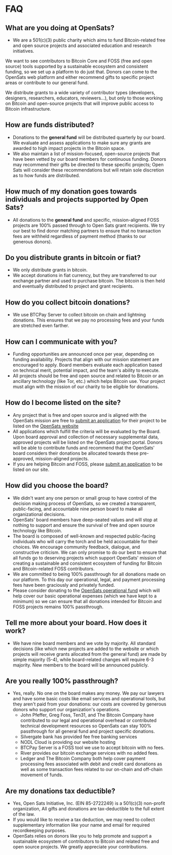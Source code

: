 # FAQ

## What are you doing at OpenSats?

- We are a 501(c)(3) public charity which aims to fund Bitcoin-related free and open source projects and associated education and research initiatives.

We want to see contributors to Bitcoin Core and FOSS (free and open source) tools supported by a sustainable ecosystem and consistent funding, so we set up a platform to do just that. Donors can come to the OpenSats web platform and either recommend gifts to specific project areas or contribute to our general fund.

We distribute grants to a wide variety of contributor types (developers, designers, researchers, educators, reviewers...), but only to those working on Bitcoin and open-source projects that will improve public access to Bitcoin infrastructure.

## How are funds distributed?

- Donations to the **general fund** will be distributed quarterly by our board. We evaluate and assess applications to make sure any grants are awarded to high impact projects in the Bitcoin space.
- We also maintain a list of mission-focused, open-source projects that have been vetted by our board members for continuous funding. Donors may recommend their gifts be directed to these specific projects; Open Sats will consider these recommendations but will retain sole discretion as to how funds are distributed.

## How much of my donation goes towards individuals and projects supported by Open Sats?

- All donations to the **general fund** and specific, mission-aligned FOSS projects are 100% passed through to Open Sats grant recipients. We try our best to find donor matching partners to ensure that no transaction fees are withheld regardless of payment method (thanks to our generous donors).

## Do you distribute grants in bitcoin or fiat?

- We only distribute grants in bitcoin.
- We accept donations in fiat currency, but they are transferred to our exchange partner and used to purchase bitcoin. The bitcoin is then held and eventually distributed to project and grant recipients.

## How do you collect bitcoin donations?

- We use BTCPay Server to collect bitcoin on chain and lightning donations. This ensures that we pay no processing fees and your funds are stretched even farther.

## How can I communicate with you?

- Funding opportunities are announced once per year, depending on funding availability. Projects that align with our mission statement are encouraged to apply. Board members evaluate each application based on technical merit, potential impact, and the team&#39;s ability to execute.
- All projects should be free and open source and related to Bitcoin or an ancillary technology (like Tor, etc.) which helps Bitcoin use. Your project must align with the mission of our charity to be eligible for donations.

## How do I become listed on the site?

- Any project that is free and open source and is aligned with the OpenSats mission are free to [submit an application](http://opensats.org/apply) for their project to be listed on the [OpenSats website](http://opensats.org/projects)
- All applications which fulfill the criteria will be evaluated by the Board. Upon board approval and collection of necessary supplemental data, approved projects will be listed on the OpenSats project portal. Donors will be able to contribute funds and recommend that the OpenSats&#39; board considers their donations be allocated towards these pre-approved, mission-aligned projects.
- If you are helping Bitcoin and FOSS, please [submit an application](http://opensats.org/apply) to be listed on our site.

## How did you choose the board?

- We didn&#39;t want any one person or small group to have control of the decision making process of OpenSats, so we created a transparent, public-facing, and accountable nine person board to make all organizational decisions.
- OpenSats&#39; board members have deep-seated values and will stop at nothing to support and ensure the survival of free and open source technology like Bitcoin.
- The board is composed of well-known and respected public-facing individuals who will carry the torch and be held accountable for their choices. We encourage community feedback, dialogue, and constructive criticism. We can only promise to do our best to ensure that all funds go to deserving projects which support OpenSats&#39; mission of creating a sustainable and consistent ecosystem of funding for Bitcoin and Bitcoin-related FOSS contributors.
- We are committed to being 100% passthrough for all donations made on our platform. To this day our operational, legal, and payment processing fees have been graciously and privately funded.
- Please consider donating to the [OpenSats operational fund](https://opensats.org/projects/opensats_operations_budget) which will help cover our basic operational expenses (which we have kept to a minimum) so we can ensure that all donations intended for Bitcoin and FOSS projects remains 100% passthrough.

## Tell me more about your board. How does it work?

- We have nine board members and we vote by majority. All standard decisions (like which new projects are added to the website or which projects will receive grants allocated from the general fund) are made by simple majority (5-4), while board-related changes will require 6-3 majority. New members to the board will be announced publicly.

## Are you really 100% passthrough?

- Yes, really. No one on the board makes any money. We pay our lawyers and have some basic costs like email services and operational tools, but they aren&#39;t paid from your donations: our costs are covered by generous donors who support our organization&#39;s operations.
  - John Pfeffer, Greg Foss, Ten31, and The Bitcoin Company have contributed to our legal and operational overhead or contributed technical development resources so OpenSats can stay 100% passthrough for all general fund and project specific donations.
  - Silvergate bank has provided fee free banking services
  - NODL Cloud is providing our website hosting
  - BTCPay Server is a FOSS tool we use to accept bitcoin with no fees.
  - River provides our bitcoin exchange services with no added fees.
  - Ledger and The Bitcoin Company both help cover payment processing fees associated with debit and credit card donations as well as some transaction fees related to our on-chain and off-chain movement of funds.

## Are my donations tax deductible?

- Yes, Open Sats Initiative, Inc. (EIN 85-2722249) is a 501(c)(3) non-profit organization, All gifts and donations are tax-deductible to the full extent of the law.
- If you would like to receive a tax deduction, we may need to collect supplementary information like your name and email for required recordkeeping purposes.
- OpenSats relies on donors like you to help promote and support a sustainable ecosystem of contributors to Bitcoin and related free and open source projects. We greatly appreciate your contributions.
